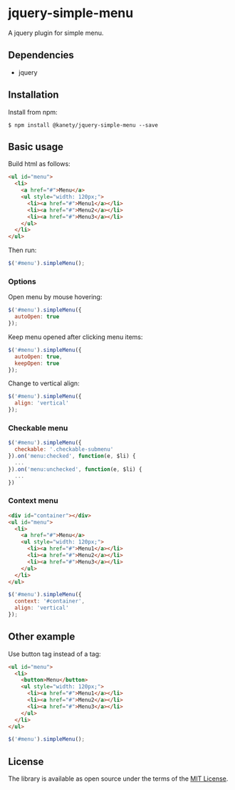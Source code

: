 # jquery-simple-menu

A jquery plugin for simple menu.

## Dependencies

* jquery

## Installation

Install from npm:

    $ npm install @kanety/jquery-simple-menu --save

## Basic usage

Build html as follows:

```html
<ul id="menu">
  <li>
    <a href="#">Menu</a>
    <ul style="width: 120px;">
      <li><a href="#">Menu1</a></li>
      <li><a href="#">Menu2</a></li>
      <li><a href="#">Menu3</a></li>
    </ul>
  </li>
</ul>
```

Then run:

```javascript
$('#menu').simpleMenu();
```

### Options

Open menu by mouse hovering:

```javascript
$('#menu').simpleMenu({
  autoOpen: true
});
```

Keep menu opened after clicking menu items:

```javascript
$('#menu').simpleMenu({
  autoOpen: true,
  keepOpen: true
});
```

Change to vertical align:

```javascript
$('#menu').simpleMenu({
  align: 'vertical'
});
```

### Checkable menu

```javascript
$('#menu').simpleMenu({
  checkable: '.checkable-submenu'
}).on('menu:checked', function(e, $li) {
  ...
}).on('menu:unchecked', function(e, $li) {
  ...
})
```

### Context menu

```html
<div id="container"></div>
<ul id="menu">
  <li>
    <a href="#">Menu</a>
    <ul style="width: 120px;">
      <li><a href="#">Menu1</a></li>
      <li><a href="#">Menu2</a></li>
      <li><a href="#">Menu3</a></li>
    </ul>
  </li>
</ul>
```

```javascript
$('#menu').simpleMenu({
  context: '#container',
  align: 'vertical'
});
```

## Other example

Use button tag instead of a tag:

```html
<ul id="menu">
  <li>
    <button>Menu</button>
    <ul style="width: 120px;">
      <li><a href="#">Menu1</a></li>
      <li><a href="#">Menu2</a></li>
      <li><a href="#">Menu3</a></li>
    </ul>
  </li>
</ul>
```

```javascript
$('#menu').simpleMenu();
```

## License

The library is available as open source under the terms of the [MIT License](http://opensource.org/licenses/MIT).
